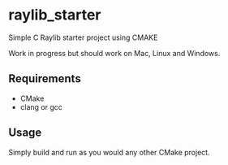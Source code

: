 # raylib_starter

Simple C Raylib starter project using CMAKE

Work in progress but should work on Mac, Linux and Windows.

## Requirements

- CMake
- clang or gcc

## Usage

Simply build and run as you would any other CMake project.
